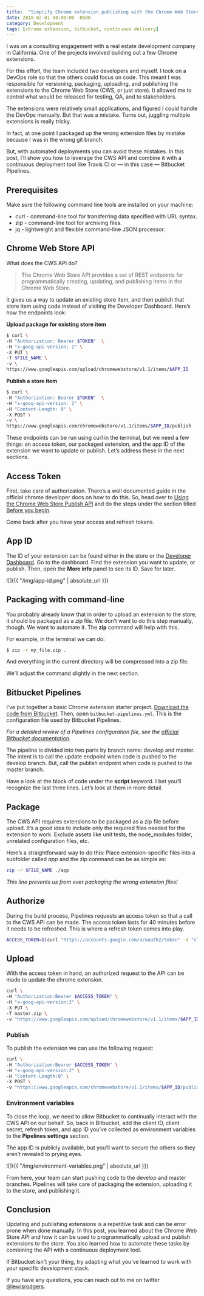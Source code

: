 ```yaml
---
title:  "Simplify Chrome extension publishing with the Chrome Web Store API"
date: 2018-02-01 08:00:00 -0500
category: Development
tags: [chrome extension, bitbucket, continuous delivery]
---
```


I was on a consulting engagement with a real estate development company in California. One of the projects involved building out a few Chrome extensions. 

For this effort, the team included two developers and myself. I took on a DevOps role so that the others could focus on code. This meant I was responsible for versioning, packaging, uploading, and publishing the extensions to the Chrome Web Store (CWS, or just store). It allowed me to control what would be released for testing, QA, and to stakeholders.

The extensions were relatively small applications, and figured I could handle the DevOps manually. But that was a mistake. Turns out, juggling multiple extensions is really tricky. 

In fact, at one point I packaged up the wrong extension files by mistake because I was in the wrong git branch. 

But, with automated deployments you can avoid these mistakes. In this post, I’ll show you how to leverage the CWS API and combine it with a continuous deployment tool like Travis CI or — in this case — Bitbucket Pipelines.

## Prerequisites

Make sure the following command line tools are installed on your machine:

* curl - command-line tool for transferring data specified with URL syntax.
* zip - command-line tool for archiving files.
* jq - lightweight and flexible command-line JSON processor.


## Chrome Web Store API

What does the CWS API do?

> The Chrome Web Store API provides a set of REST endpoints for programmatically creating, updating, and publishing items in the Chrome Web Store.

It gives us a way to update an existing store item, and then publish that store item using code instead of visiting the Developer Dashboard. Here’s how the endpoints look:

**Upload package for existing store item**

```sh
$ curl \
-H "Authorization: Bearer $TOKEN"  \
-H "x-goog-api-version: 2" \
-X PUT \
-T $FILE_NAME \
-v \
https://www.googleapis.com/upload/chromewebstore/v1.1/items/$APP_ID
```

**Publish a store item**

```sh
$ curl \
-H "Authorization: Bearer $TOKEN"  \
-H "x-goog-api-version: 2" \
-H "Content-Length: 0" \
-X POST \
-v \
https://www.googleapis.com/chromewebstore/v1.1/items/$APP_ID/publish
```

These endpoints can be run using curl in the terminal, but we need a few things: an access token, our packaged extension, and the app ID of the extension we want to update or publish. Let’s address these in the next sections.

## Access Token

First, take care of authorization. There’s a well documented guide in the official chrome developer docs on how to do this. So, head over to [Using the Chrome Web Store Publish API](https://developer.chrome.com/webstore/using_webstore_api#beforeyoubegin) and do the steps under the section titled [Before you begin](https://developer.chrome.com/webstore/using_webstore_api#beforeyoubegin).

Come back after you have your access and refresh tokens.

## App ID

The ID of your extension can be found either in the store or the [Developer Dashboard](https://chrome.google.com/webstore/developer/dashboard). Go to the dashboard. Find the extension you want to update, or publish. Then, open the **More info** panel to see its ID. Save for later.

![]({{ "/img/app-id.png" | absolute_url }})

## Packaging with command-line

You probably already know that in order to upload an extension to the store, it should be packaged as a zip file. We don’t want to do this step manually, though. We want to automate it. The **zip** command will help with this.

For example, in the terminal we can do:

```sh
$ zip -r my_file.zip .
```

And everything in the current directory will be compressed into a zip file.

We’ll adjust the command slightly in the next section.

## Bitbucket Pipelines

I’ve put together a basic Chrome extension starter project. [Download the code from Bitbucket](https://bitbucket.org/lewis_rodgers/chrome-extension-continuous-delivery/get/89e088a5137e.zip). Then, open `bitbucket-pipelines.yml`. This is the configuration file used by Bitbucket Pipelines. 

_For a detailed review of a Pipelines configuration file, see the [official Bitbucket documentation](https://confluence.atlassian.com/bitbucket/configure-bitbucket-pipelines-yml-792298910.html)._



The pipeline is divided into two parts by branch name: develop and master. The intent is to call the update endpoint when code is pushed to the develop branch. But, call the publish endpoint when code is pushed to the master branch.

Have a look at the block of code under the **script** keyword. I bet you’ll recognize the last three lines. Let’s look at them in more detail.

## Package

The CWS API requires extensions to be packaged as a zip file before upload. It’s a good idea to include only the required files needed for the extension to work. Exclude assets like unit tests, the node_modules folder, unrelated configuration files, etc.

Here’s a straightforward way to do this: Place extension–specific files into a subfolder called _app_ and the zip command can be as simple as:

```sh
zip -r $FILE_NAME ./app
```

_This line prevents us from ever packaging the wrong extension files!_

## Authorize

During the build process, Pipelines requests an access token so that a call to the CWS API can be made. The access token lasts for 40 minutes before it needs to be refreshed. This is where a refresh token comes into play.

```sh
ACCESS_TOKEN=$(curl "https://accounts.google.com/o/oauth2/token" -d "client_id=$CLIENT_ID&client_secret=$CLIENT_SECRET&refresh_token=$REFRESH_TOKEN&grant_type=refresh_token&redirect_uri=urn:ietf:wg:oauth:2.0:oob" | jq -r '.access_token')
```

## Upload

With the access token in hand, an authorized request to the API can be made to update the chrome extension.

```sh
curl \
-H "Authorization:Bearer $ACCESS_TOKEN" \
-H "x-goog-api-version:2" \
-X PUT \
-T master.zip \
-v "https://www.googleapis.com/upload/chromewebstore/v1.1/items/$APP_ID"
```

### Publish

To publish the extension we can use the following request:

```sh
curl \
-H "Authorization:Bearer $ACCESS_TOKEN" \
-H "x-goog-api-version:2" \
-H "Content-Length:0" \
-X POST \
-v "https://www.googleapis.com/chromewebstore/v1.1/items/$APP_ID/publish"
```

### Environment variables

To close the loop, we need to allow Bitbucket to continually interact with the CWS API on our behalf. So, back in Bitbucket, add the client ID, client secret, refresh token, and app ID you’ve collected as environment variables to the **Pipelines settings** section. 

The app ID is publicly available, but you’ll want to secure the others so they aren’t revealed to prying eyes.

![]({{ "/img/environment-variables.png" | absolute_url }})

From here, your team can start pushing code to the develop and master branches. Pipelines will take care of packaging the extension, uploading it to the store, and publishing it.

## Conclusion

Updating and publishing extensions is a repetitive task and can be error prone when done manually. In this post, you learned about the Chrome Web Store API and how it can be used to programmatically upload and publish extensions to the store. You also learned how to automate these tasks by combining the API with a continuous deployment tool.

If Bitbucket isn't your thing, try adapting what you’ve learned to work with your specific development stack.

If you have any questions, you can reach out to me on twitter [@lewisrodgers](https://twitter.com/lewisrodgers).
